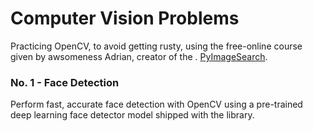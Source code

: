 # Computer Vision Problems

Practicing OpenCV, to avoid getting rusty, using the free-online course given by awsomeness Adrian, creator of the . [PyImageSearch](https://www.pyimagesearch.com).

### No. 1 -  Face Detection
Perform fast, accurate face detection with OpenCV using a pre-trained deep learning face detector model shipped with the library.